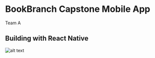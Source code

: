 # BookBranch Capstone Mobile App

Team A

## Building with React Native

![alt text](https://github.com/mattknewell.github.io/images/1.png "Logo Title Text 1")
